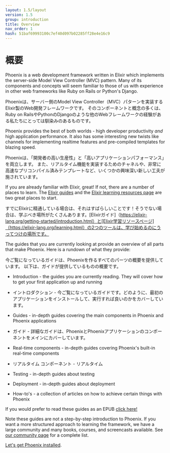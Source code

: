 ```yaml
---
layout: 1.5/layout
version: 1.5
group: introduction
title: Overview
nav_order: 1
hash: 51baf69993100c7ef40d097b02285ff28e4e16c9
---
```

# 概要

Phoenix is a web development framework written in Elixir which implements the server-side Model View Controller (MVC) pattern. Many of its components and concepts will seem familiar to those of us with experience in other web frameworks like Ruby on Rails or Python's Django.

Phoenixは、サーバー側のModel View Controller（MVC）パターンを実装するElixir製のWeb開発フレームワークです。 そのコンポーネントと概念の多くは、Ruby on RailsやPythonのDjangoのような他のWebフレームワークの経験がある私たちにとっては馴染みのあるものです。

Phoenix provides the best of both worlds - high developer productivity _and_ high application performance. It also has some interesting new twists like channels for implementing realtime features and pre-compiled templates for blazing speed.

Phoenixは、「開発者の高い生産性」と「高いアプリケーションパフォーマンス」を両立します。 また、リアルタイム機能を実装するためのチャネルや、非常に高速なプリコンパイル済みテンプレートなど、いくつかの興味深い新しい工夫が施されています。

If you are already familiar with Elixir, great! If not, there are a number of places to learn. The [Elixir guides](https://elixir-lang.org/getting-started/introduction.html) and the [Elixir learning resources page](https://elixir-lang.org/learning.html) are two great places to start.

すでにElixirに精通している場合は、それはすばらしいことです！そうでない場合は、学ぶべき場所がたくさんあります。[Elixirガイド]（https://elixir-lang.org/getting-started/introduction.html）と[Elixir学習リソースページ]（https://elixir-lang.org/learning.html）の2つのツールは、学び始めるのにうってつけの場所です。

The guides that you are currently looking at provide an overview of all parts that make Phoenix. Here is a rundown of what they provide:

今ご覧になっているガイドは、Phoenixを作るすべてのパーツの概要を提供しています。 以下は、ガイドが提供しているものの概要です。

  * Introduction - the guides you are currently reading. They will cover how to get your first application up and running

  * イントロダクション - 今ご覧になっているガイドです。どのように、最初のアプリケーションをインストールして、実行すれば良いのかをカバーしています。

  * Guides - in-depth guides covering the main components in Phoenix and Phoenix applications

  * ガイド - 詳細なガイドは、PhoenixとPhoenixアプリケーションのコンポーネントをメインにカバーしています。

  * Real-time components - in-depth guides covering Phoenix's built-in real-time components

  * リアルタイム コンポーネント - リアルタイム 


  * Testing - in-depth guides about testing

  * Deployment - in-depth guides about deployment

  * How-to's - a collection of articles on how to achieve certain things with Phoenix

If you would prefer to read these guides as an EPUB [click here!](Phoenix.epub)

Note these guides are not a step-by-step introduction to Phoenix. If you want a more structured approach to learning the framework, we have a large community and many books, courses, and screencasts available. See [our community page](community.html) for a complete list.

[Let's get Phoenix installed](installation.html).
